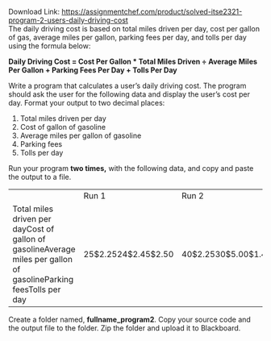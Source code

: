 Download Link: https://assignmentchef.com/product/solved-itse2321-program-2-users-daily-driving-cost
<br>
The daily driving cost is based on total miles driven per day, cost per gallon of gas, average miles per gallon, parking fees per day, and tolls per day using the formula below:

<strong>Daily Driving Cost = Cost Per Gallon * Total Miles Driven ÷ Average Miles Per Gallon                                    +  Parking Fees Per Day + Tolls Per Day </strong>

Write a program that calculates a user’s daily driving cost.  The program should ask the user for the following data and display the user’s cost per day.  Format your output to two decimal places:

<ol>

 <li>Total miles driven per day</li>

 <li>Cost of gallon of gasoline</li>

 <li>Average miles per gallon of gasoline</li>

 <li>Parking fees</li>

 <li>Tolls per day</li>

</ol>




Run your program <strong>two times,</strong> with the following data, and copy and paste the output to a file.




<table width="0">

 <tbody>

  <tr>

   <td width="318"> </td>

   <td width="96">Run 1</td>

   <td width="114">Run 2</td>

  </tr>

  <tr>

   <td width="318"> Total miles driven per dayCost of gallon of gasolineAverage miles per gallon of gasolineParking feesTolls per day </td>

   <td width="96"> 25$2.2524$2.45$2.50</td>

   <td width="114"> 40$2.2530$5.00$1.45</td>

  </tr>

 </tbody>

</table>







Create a folder named, <strong>fullname_program2</strong>.  Copy your source code and the output file to the folder.  Zip the folder and upload it to Blackboard.


